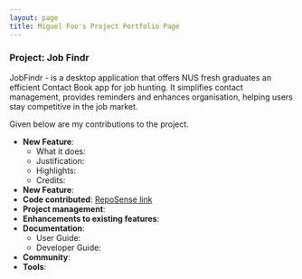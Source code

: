 ```yaml
---
layout: page
title: Miguel Foo's Project Portfolio Page
---
```

### Project: Job Findr

JobFindr - is a desktop application that offers NUS fresh graduates an efficient Contact Book app for job hunting.
It simplifies contact management, provides reminders and enhances organisation, helping users stay competitive in the job market.

Given below are my contributions to the project.

* **New Feature**:
    * What it does:
    * Justification:
    * Highlights:
    * Credits:
* **New Feature**:
* **Code contributed**: [RepoSense link]()
* **Project management**:
* **Enhancements to existing features**:
* **Documentation**:
    * User Guide:
    * Developer Guide:
* **Community**:
* **Tools**:

